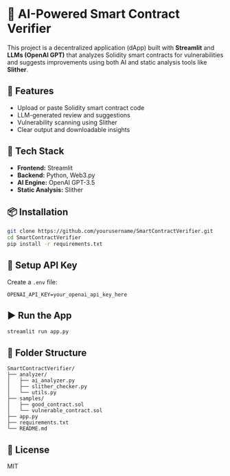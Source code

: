 # 🔐 AI-Powered Smart Contract Verifier

This project is a decentralized application (dApp) built with **Streamlit** and **LLMs (OpenAI GPT)** that analyzes Solidity smart contracts for vulnerabilities and suggests improvements using both AI and static analysis tools like **Slither**.

## 🚀 Features
- Upload or paste Solidity smart contract code
- LLM-generated review and suggestions
- Vulnerability scanning using Slither
- Clear output and downloadable insights

## 🧰 Tech Stack
- **Frontend:** Streamlit
- **Backend:** Python, Web3.py
- **AI Engine:** OpenAI GPT-3.5
- **Static Analysis:** Slither

## 📦 Installation
```bash
git clone https://github.com/yourusername/SmartContractVerifier.git
cd SmartContractVerifier
pip install -r requirements.txt
```

## 🔑 Setup API Key
Create a `.env` file:
```
OPENAI_API_KEY=your_openai_api_key_here
```

## ▶️ Run the App
```bash
streamlit run app.py
```

## 📂 Folder Structure
```
SmartContractVerifier/
├── analyzer/
│   ├── ai_analyzer.py
│   ├── slither_checker.py
│   └── utils.py
├── samples/
│   ├── good_contract.sol
│   └── vulnerable_contract.sol
├── app.py
├── requirements.txt
└── README.md
```

## 📜 License
MIT
